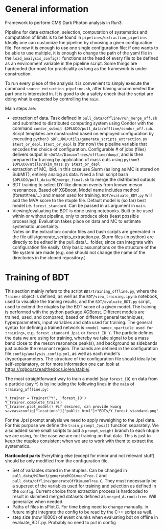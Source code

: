 # General information

Framework to perform CMS Dark Photon analysis in Run3.

Pipeline for data extraction, selection, computation of systematics and computation of limits is to be found in `pipelines/extraction_pipeline`. Ideally one can customize the pipeline by choosing a given configuration file. For now it is enough to use one single configuration file; if one wants to be able to use multiple, it is enough to change the path of the yaml file in the `load_analysis_config()` functions at the head of every file to be defined as an environment variable in the pipeline script. Some things are hardcoded (for now) for practicality as long as the framework is under construction.

To run every piece of the analysis it is convenient to simply execute the command `source extraction_pipeline.sh`, after having uncommented the part one is interested in. It is good to do a safety check that the script are doing what is expected by controlling the `main`. 
 
Main steps are:
* extraction of data. Task defined in `pull_data/offline/run_merge_off.sh` and submitted to distributed computing system using Condor with the command `condor_submit $DPLUDO/pull_data/offline/condor_off.sub`. Script templates are constructed based on employed configuration by executing `python3 $DPLUDO/utils/generate_scripts_extraction.py $test_or_depl`. `$test_or_depl` is (for now) the pipeline variable that encodes the choice of configuration. Configurable # of jobs (files) delivers output in `<DATA>/DimuonTrees/offline/dump/`, and is then prepared for training by application of mass cuts using `python3 $DPLUDO/utils/skim_mass.py $test_or_depl`
* extraction of MC, ibid. In this case use Slurm (as long as MC is stored on SubMIT), entirely analog as data. Need a final script bash `$DPLUDO/pull_data/MC/merge_final.sh` to merge the distributed outputs. 
* BDT training to select DY-like dimuon events from known meson resonances. Based off XGBoost, Model name includes method (forest/tree/...) and meson used for training. `BDT/evaluate_BDT.py` will add the MVA score to the ntuple file. Default model is (so far) best model i.e. `forest_standard`. Can be passed in as argument in `main`. 
* Viewing/evaluating the BDT is done using notebooks. Built to be used within or without pipeline, only to produce plots (least possible processing). Evaluation takes place on data and MC to estimate systematic uncertainty.  
Notes on the extraction: condor files and bash scripts are generated in the file utils/generate_scripts_extraction.py. Slurm files (in python) are directly to be edited in the pull_data/... folder, since can integrate with configuration file easily. Only basic assumptions on the structure of the file system are made (e.g. one should not change the name of the directories in the cloned repository.) 

# Training of BDT
This section mainly refers to the script `BDT/training_offline.py`, where the `Trainer` object is defined, as well as the `BDT/view_training.ipynb` notebook, used to visualize the traning results, and the `BDT/evaluate_BDT.py` script, used to extend the ntuples by the BDT score of a given model. The training is performed with the python package XGBoost. Different models are trained, used, and compared, based on different general techniques, hyperparameters, input variables and data used for training. The general syntax for defining a trained network is `<model name>_<particle used for training>`, e.g. `forest_standard_Jpsi` or `forest_ID_Y`. The particle defines the data we are using for training, whereby we take signal to be a mass band close to the meson resonance peak(s), and background as sidebands just outside the resonant region. The bands are defined in the configuration file `config/analysis_config.yml`, as well as each model's (hyper)parameters. The structure of the configuration file should ideally be self-explanatory, or for more information one can look at https://xgboost.readthedocs.io/en/stable/.

The most straightforward way to train a model (say `forest_ID`) on data from a particle (say `Y`) is by including the following lines in the `main` of `training_offline.py`:
```
Y_trainer = Trainer("Y", 'forest_ID')
Y_trainer.complete_train()
Y_trainer.plot_model() #if desired, can provide kwarg saveas=config["locations"]["public_html"]+"BDTs/Y_forest_standard.png"
```
For the Jpsi prompt analysis we need to apply reweighing to the Jpsi data. For this purpose we define the `train_prompt_Jpsi()` function separately. We also added some small scripts to add a `prompt_weight` branch to each ntuple we are using, for the case we are not training on that data. This is just to keep the ntuples consistent when we are to work with them to extract the systematics. 


**Hardcoded parts**
Everything else (except for minor and not relevant stuff) should be only modified from the configuration file. 
- Set of variables stored in the ntuples. Can be changed in `pull_data/MCRun3/generateMCDimuonTree.C` and `pull_data/offline/generateOffDimuonTree.C`. They must necessarily be a superset of the variables used for training and selection as defined in the `config`. Current choice from extraction process is hardcoded to result in skimmed merged datasets defined as `merged_A.root:tree`. Will generalize when needed. 
- Paths of files in sPlot.C. For time being need to change manually. In future might integrate the config to be read by the C++ script as well.
- step size (now 10000) of event chunks when evaluating bdt on offline in evaluate_BDT.py. Probably no need to put in config
